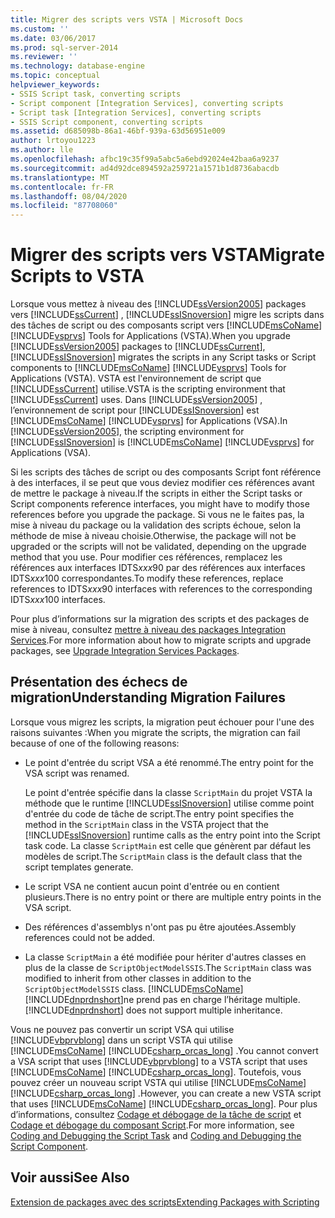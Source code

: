 ```yaml
---
title: Migrer des scripts vers VSTA | Microsoft Docs
ms.custom: ''
ms.date: 03/06/2017
ms.prod: sql-server-2014
ms.reviewer: ''
ms.technology: database-engine
ms.topic: conceptual
helpviewer_keywords:
- SSIS Script task, converting scripts
- Script component [Integration Services], converting scripts
- Script task [Integration Services], converting scripts
- SSIS Script component, converting scripts
ms.assetid: d685098b-86a1-46bf-939a-63d56951e009
author: lrtoyou1223
ms.author: lle
ms.openlocfilehash: afbc19c35f99a5abc5a6ebd92024e42baa6a9237
ms.sourcegitcommit: ad4d92dce894592a259721a1571b1d8736abacdb
ms.translationtype: MT
ms.contentlocale: fr-FR
ms.lasthandoff: 08/04/2020
ms.locfileid: "87708060"
---
```

# <a name="migrate-scripts-to-vsta"></a><span data-ttu-id="bb7dc-102">Migrer des scripts vers VSTA</span><span class="sxs-lookup"><span data-stu-id="bb7dc-102">Migrate Scripts to VSTA</span></span>
  <span data-ttu-id="bb7dc-103">Lorsque vous mettez à niveau des [!INCLUDE[ssVersion2005](../../includes/ssversion2005-md.md)] packages vers [!INCLUDE[ssCurrent](../../includes/sscurrent-md.md)] , [!INCLUDE[ssISnoversion](../../includes/ssisnoversion-md.md)] migre les scripts dans des tâches de script ou des composants script vers [!INCLUDE[msCoName](../../includes/msconame-md.md)] [!INCLUDE[vsprvs](../../includes/vsprvs-md.md)] Tools for Applications (VSTA).</span><span class="sxs-lookup"><span data-stu-id="bb7dc-103">When you upgrade [!INCLUDE[ssVersion2005](../../includes/ssversion2005-md.md)] packages to [!INCLUDE[ssCurrent](../../includes/sscurrent-md.md)], [!INCLUDE[ssISnoversion](../../includes/ssisnoversion-md.md)] migrates the scripts in any Script tasks or Script components to [!INCLUDE[msCoName](../../includes/msconame-md.md)] [!INCLUDE[vsprvs](../../includes/vsprvs-md.md)] Tools for Applications (VSTA).</span></span> <span data-ttu-id="bb7dc-104">VSTA est l'environnement de script que [!INCLUDE[ssCurrent](../../includes/sscurrent-md.md)] utilise.</span><span class="sxs-lookup"><span data-stu-id="bb7dc-104">VSTA is the scripting environment that [!INCLUDE[ssCurrent](../../includes/sscurrent-md.md)] uses.</span></span> <span data-ttu-id="bb7dc-105">Dans [!INCLUDE[ssVersion2005](../../includes/ssversion2005-md.md)] , l’environnement de script pour [!INCLUDE[ssISnoversion](../../includes/ssisnoversion-md.md)] est [!INCLUDE[msCoName](../../includes/msconame-md.md)] [!INCLUDE[vsprvs](../../includes/vsprvs-md.md)] for Applications (VSA).</span><span class="sxs-lookup"><span data-stu-id="bb7dc-105">In [!INCLUDE[ssVersion2005](../../includes/ssversion2005-md.md)], the scripting environment for [!INCLUDE[ssISnoversion](../../includes/ssisnoversion-md.md)] is [!INCLUDE[msCoName](../../includes/msconame-md.md)] [!INCLUDE[vsprvs](../../includes/vsprvs-md.md)] for Applications (VSA).</span></span>  
  
 <span data-ttu-id="bb7dc-106">Si les scripts des tâches de script ou des composants Script font référence à des interfaces, il se peut que vous deviez modifier ces références avant de mettre le package à niveau.</span><span class="sxs-lookup"><span data-stu-id="bb7dc-106">If the scripts in either the Script tasks or Script components reference interfaces, you might have to modify those references before you upgrade the package.</span></span> <span data-ttu-id="bb7dc-107">Si vous ne le faites pas, la mise à niveau du package ou la validation des scripts échoue, selon la méthode de mise à niveau choisie.</span><span class="sxs-lookup"><span data-stu-id="bb7dc-107">Otherwise, the package will not be upgraded or the scripts will not be validated, depending on the upgrade method that you use.</span></span> <span data-ttu-id="bb7dc-108">Pour modifier ces références, remplacez les références aux interfaces IDTS*xxx*90 par des références aux interfaces IDTS*xxx*100 correspondantes.</span><span class="sxs-lookup"><span data-stu-id="bb7dc-108">To modify these references, replace references to IDTS*xxx*90 interfaces with references to the corresponding IDTS*xxx*100 interfaces.</span></span>  
  
 <span data-ttu-id="bb7dc-109">Pour plus d’informations sur la migration des scripts et des packages de mise à niveau, consultez [mettre à niveau des packages Integration Services](../../integration-services/install-windows/upgrade-integration-services-packages.md).</span><span class="sxs-lookup"><span data-stu-id="bb7dc-109">For more information about how to migrate scripts and upgrade packages, see [Upgrade Integration Services Packages](../../integration-services/install-windows/upgrade-integration-services-packages.md).</span></span>  
  
## <a name="understanding-migration-failures"></a><span data-ttu-id="bb7dc-110">Présentation des échecs de migration</span><span class="sxs-lookup"><span data-stu-id="bb7dc-110">Understanding Migration Failures</span></span>  
 <span data-ttu-id="bb7dc-111">Lorsque vous migrez les scripts, la migration peut échouer pour l'une des raisons suivantes :</span><span class="sxs-lookup"><span data-stu-id="bb7dc-111">When you migrate the scripts, the migration can fail because of one of the following reasons:</span></span>  
  
-   <span data-ttu-id="bb7dc-112">Le point d'entrée du script VSA a été renommé.</span><span class="sxs-lookup"><span data-stu-id="bb7dc-112">The entry point for the VSA script was renamed.</span></span>  
  
     <span data-ttu-id="bb7dc-113">Le point d'entrée spécifie dans la classe `ScriptMain` du projet VSTA la méthode que le runtime [!INCLUDE[ssISnoversion](../../includes/ssisnoversion-md.md)] utilise comme point d'entrée du code de tâche de script.</span><span class="sxs-lookup"><span data-stu-id="bb7dc-113">The entry point specifies the method in the `ScriptMain` class in the VSTA project that the [!INCLUDE[ssISnoversion](../../includes/ssisnoversion-md.md)] runtime calls as the entry point into the Script task code.</span></span> <span data-ttu-id="bb7dc-114">La classe `ScriptMain` est celle que génèrent par défaut les modèles de script.</span><span class="sxs-lookup"><span data-stu-id="bb7dc-114">The `ScriptMain` class is the default class that the script templates generate.</span></span>  
  
-   <span data-ttu-id="bb7dc-115">Le script VSA ne contient aucun point d'entrée ou en contient plusieurs.</span><span class="sxs-lookup"><span data-stu-id="bb7dc-115">There is no entry point or there are multiple entry points in the VSA script.</span></span>  
  
-   <span data-ttu-id="bb7dc-116">Des références d'assemblys n'ont pas pu être ajoutées.</span><span class="sxs-lookup"><span data-stu-id="bb7dc-116">Assembly references could not be added.</span></span>  
  
-   <span data-ttu-id="bb7dc-117">La classe `ScriptMain` a été modifiée pour hériter d'autres classes en plus de la classe de `ScriptObjectModelSSIS`.</span><span class="sxs-lookup"><span data-stu-id="bb7dc-117">The `ScriptMain` class was modified to inherit from other classes in addition to the `ScriptObjectModelSSIS` class.</span></span> [!INCLUDE[msCoName](../../includes/msconame-md.md)]<span data-ttu-id="bb7dc-118">[!INCLUDE[dnprdnshort](../../includes/dnprdnshort-md.md)]ne prend pas en charge l’héritage multiple.</span><span class="sxs-lookup"><span data-stu-id="bb7dc-118">[!INCLUDE[dnprdnshort](../../includes/dnprdnshort-md.md)] does not support multiple inheritance.</span></span>  
  
 <span data-ttu-id="bb7dc-119">Vous ne pouvez pas convertir un script VSA qui utilise [!INCLUDE[vbprvblong](../../includes/vbprvblong-md.md)] dans un script VSTA qui utilise [!INCLUDE[msCoName](../../includes/msconame-md.md)] [!INCLUDE[csharp_orcas_long](../../includes/csharp-orcas-long-md.md)] .</span><span class="sxs-lookup"><span data-stu-id="bb7dc-119">You cannot convert a VSA script that uses [!INCLUDE[vbprvblong](../../includes/vbprvblong-md.md)] to a VSTA script that uses [!INCLUDE[msCoName](../../includes/msconame-md.md)] [!INCLUDE[csharp_orcas_long](../../includes/csharp-orcas-long-md.md)].</span></span> <span data-ttu-id="bb7dc-120">Toutefois, vous pouvez créer un nouveau script VSTA qui utilise [!INCLUDE[msCoName](../../includes/msconame-md.md)] [!INCLUDE[csharp_orcas_long](../../includes/csharp-orcas-long-md.md)] .</span><span class="sxs-lookup"><span data-stu-id="bb7dc-120">However, you can create a new VSTA script that uses [!INCLUDE[msCoName](../../includes/msconame-md.md)] [!INCLUDE[csharp_orcas_long](../../includes/csharp-orcas-long-md.md)].</span></span> <span data-ttu-id="bb7dc-121">Pour plus d’informations, consultez [Codage et débogage de la tâche de script](../../integration-services/control-flow/script-task.md) et [Codage et débogage du composant Script](../../integration-services/data-flow/transformations/script-component.md).</span><span class="sxs-lookup"><span data-stu-id="bb7dc-121">For more information, see [Coding and Debugging the Script Task](../../integration-services/control-flow/script-task.md) and [Coding and Debugging the Script Component](../../integration-services/data-flow/transformations/script-component.md).</span></span>  
  
## <a name="see-also"></a><span data-ttu-id="bb7dc-122">Voir aussi</span><span class="sxs-lookup"><span data-stu-id="bb7dc-122">See Also</span></span>  
 [<span data-ttu-id="bb7dc-123">Extension de packages avec des scripts</span><span class="sxs-lookup"><span data-stu-id="bb7dc-123">Extending Packages with Scripting</span></span>](../../relational-databases/server-management-objects-smo/tasks/scripting.md)  
  
  
